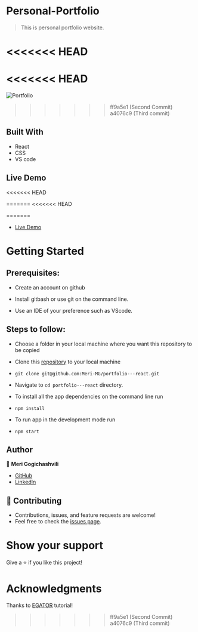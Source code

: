 # Personal-Portfolio
> This is personal portfolio website.

<<<<<<< HEAD
=======
<<<<<<< HEAD
=======
![Portfolio](https://raw.github.com/Meri-MG/portfolio---react/master/src/assets/port.png)

>>>>>>> ff9a5e1 (Second Commit)
>>>>>>> a4076c9 (Third commit)
## Built With

- React
- CSS
- VS code

## Live Demo

<<<<<<< HEAD







=======
<<<<<<< HEAD







=======
- [Live Demo](https://meri-mg-portfolio.netlify.app/)


# Getting Started
## Prerequisites:


- Create an account on github

- Install gitbash or use git on the command line.

- Use an IDE of your preference such as VScode.

## Steps to follow:

- Choose a folder in your local machine where you want this repository to be copied

- Clone this [repository](https://github.com/Meri-MG/portfolio---react) to your local machine 
- ```
  git clone git@github.com:Meri-MG/portfolio---react.git
  ```

- Navigate to `cd portfolio---react`  directory.

- To install all the app dependencies on the command line run
- ```
  npm install
  ``` 
- To run app in the development mode run 
- ```
  npm start
  ```


## Author

:woman: **Meri Gogichashvili**

- [GitHub](https://github.com/Meri-MG)
- [LinkedIn](https://www.linkedin.com/in/meri-gogichashvili/)

## 🤝 Contributing
- Contributions, issues, and feature requests are welcome!
- Feel free to check the [issues page](https://github.com/Meri-MG/portfolio---react/issues).

# Show your support
Give a ⭐ if you like this project!

# Acknowledgments
Thanks to [EGATOR](https://www.youtube.com/watch?v=G-Cr00UYokU&list=WL&index=55&t=1845s) tutorial!
>>>>>>> ff9a5e1 (Second Commit)
>>>>>>> a4076c9 (Third commit)
